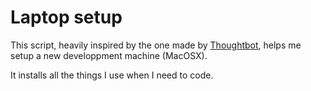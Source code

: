 # Laptop setup
This script, heavily inspired by the one made by [Thoughtbot](https://github.com/thoughtbot/laptop/),
helps me setup a new developpment machine (MacOSX).

It installs all the things I use when I need to code.
